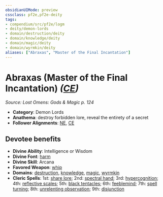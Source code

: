 ```yaml
---
obsidianUIMode: preview
cssclass: pf2e,pf2e-deity
tags:
- compendium/src/pf2e/logm
- deity/demon-lords
- domain/destruction/deity
- domain/knowledge/deity
- domain/magic/deity
- domain/wyrmkin/deity
aliases: ["Abraxas", "Master of the Final Incantation"]
---
```

# Abraxas (Master of the Final Incantation) *([CE](../../../Rules/traits/chaotic-evil-b1.md))*  
*Source: Lost Omens: Gods & Magic p. 124*  

- **Category**: Demon Lords
- **Anathema**: destroy forbidden lore, reveal the entirety of a secret
- **Follower Alignments**: [NE](../../../Rules/traits/neutral-evil-b1.md), [CE](../../../Rules/traits/chaotic-evil-b1.md)

## Devotee benefits

- **Divine Ability**: Intelligence or Wisdom
- **Divine Font**: [harm](../../spells/harm.md)
- **Divine Skill**: Arcana
- **Favored Weapon**: [whip](../../equipment/items/whip.md)
- **Domains**: [destruction](../domains.md#Destruction), [knowledge](../domains.md#Knowledge), [magic](../domains.md#Magic), [wyrmkin](../domains.md#Wyrmkin)
- **Cleric Spells**: 1st: [share lore](../../spells/share-lore-logm.md); 2nd: [spectral hand](../../spells/spectral-hand.md); 3rd: [hypercognition](../../spells/hypercognition.md); 4th: [reflective scales](../../spells/reflective-scales-logm.md); 5th: [black tentacles](../../spells/black-tentacles.md); 6th: [feeblemind](../../spells/feeblemind.md); 7th: [spell turning](../../spells/spell-turning.md); 8th: [unrelenting observation](../../spells/unrelenting-observation.md); 9th: [disjunction](../../spells/disjunction.md)